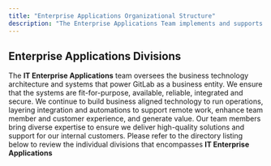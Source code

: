 ```yaml
---
title: "Enterprise Applications Organizational Structure"
description: "The Enterprise Applications Team implements and supports specialized applications that support our business processes within GitLab."
---
```


<link rel="stylesheet" type="text/css" href="/stylesheets/biztech.css" />

## <i class="fas fa-users" id="biz-tech-icons"></i> Enterprise Applications Divisions

The **IT Enterprise Applications** team oversees the business technology architecture and systems that power GitLab as a business entity. We ensure that the systems are fit-for-purpose, available, reliable, integrated and secure. We continue to build business aligned technology to run operations, layering integration and automations to support remote work, enhance team member and customer experience, and generate value.
Our team members bring diverse expertise to ensure we deliver high-quality solutions and support for our internal customers. Please refer to the directory listing below to review the individual divisions that encompasses **IT Enterprise Applications**

